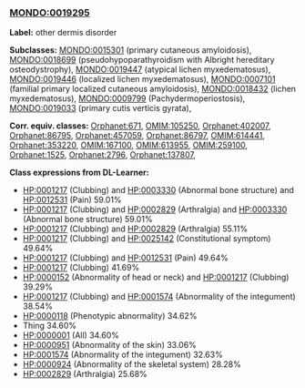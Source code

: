 
### [MONDO:0019295](http://purl.obolibrary.org/obo/MONDO_0019295)
**Label:** other dermis disorder

**Subclasses:** [MONDO:0015301](http://purl.obolibrary.org/obo/MONDO_0015301) (primary cutaneous amyloidosis), [MONDO:0018699](http://purl.obolibrary.org/obo/MONDO_0018699) (pseudohypoparathyroidism with Albright hereditary osteodystrophy), [MONDO:0019447](http://purl.obolibrary.org/obo/MONDO_0019447) (atypical lichen myxedematosus), [MONDO:0019446](http://purl.obolibrary.org/obo/MONDO_0019446) (localized lichen myxedematosus), [MONDO:0007101](http://purl.obolibrary.org/obo/MONDO_0007101) (familial primary localized cutaneous amyloidosis), [MONDO:0018432](http://purl.obolibrary.org/obo/MONDO_0018432) (lichen myxedematosus), [MONDO:0009799](http://purl.obolibrary.org/obo/MONDO_0009799) (Pachydermoperiostosis), [MONDO:0019033](http://purl.obolibrary.org/obo/MONDO_0019033) (primary cutis verticis gyrata), 

**Corr. equiv. classes:** [Orphanet:671](http://www.orpha.net/ORDO/Orphanet_671), [OMIM:105250](http://purl.obolibrary.org/obo/OMIM_105250), [Orphanet:402007](http://www.orpha.net/ORDO/Orphanet_402007), [Orphanet:86795](http://www.orpha.net/ORDO/Orphanet_86795), [Orphanet:457059](http://www.orpha.net/ORDO/Orphanet_457059), [Orphanet:86797](http://www.orpha.net/ORDO/Orphanet_86797), [OMIM:614441](http://purl.obolibrary.org/obo/OMIM_614441), [Orphanet:353220](http://www.orpha.net/ORDO/Orphanet_353220), [OMIM:167100](http://purl.obolibrary.org/obo/OMIM_167100), [OMIM:613955](http://purl.obolibrary.org/obo/OMIM_613955), [OMIM:259100](http://purl.obolibrary.org/obo/OMIM_259100), [Orphanet:1525](http://www.orpha.net/ORDO/Orphanet_1525), [Orphanet:2796](http://www.orpha.net/ORDO/Orphanet_2796), [Orphanet:137807](http://www.orpha.net/ORDO/Orphanet_137807), 

**Class expressions from DL-Learner:**

- [HP:0001217](http://purl.obolibrary.org/obo/HP_0001217) (Clubbing) and [HP:0003330](http://purl.obolibrary.org/obo/HP_0003330) (Abnormal bone structure) and [HP:0012531](http://purl.obolibrary.org/obo/HP_0012531) (Pain) 59.01%
- [HP:0001217](http://purl.obolibrary.org/obo/HP_0001217) (Clubbing) and [HP:0002829](http://purl.obolibrary.org/obo/HP_0002829) (Arthralgia) and [HP:0003330](http://purl.obolibrary.org/obo/HP_0003330) (Abnormal bone structure) 59.01%
- [HP:0001217](http://purl.obolibrary.org/obo/HP_0001217) (Clubbing) and [HP:0002829](http://purl.obolibrary.org/obo/HP_0002829) (Arthralgia) 55.11%
- [HP:0001217](http://purl.obolibrary.org/obo/HP_0001217) (Clubbing) and [HP:0025142](http://purl.obolibrary.org/obo/HP_0025142) (Constitutional symptom) 49.64%
- [HP:0001217](http://purl.obolibrary.org/obo/HP_0001217) (Clubbing) and [HP:0012531](http://purl.obolibrary.org/obo/HP_0012531) (Pain) 49.64%
- [HP:0001217](http://purl.obolibrary.org/obo/HP_0001217) (Clubbing) 41.69%
- [HP:0000152](http://purl.obolibrary.org/obo/HP_0000152) (Abnormality of head or neck) and [HP:0001217](http://purl.obolibrary.org/obo/HP_0001217) (Clubbing) 39.29%
- [HP:0001217](http://purl.obolibrary.org/obo/HP_0001217) (Clubbing) and [HP:0001574](http://purl.obolibrary.org/obo/HP_0001574) (Abnormality of the integument) 38.54%
- [HP:0000118](http://purl.obolibrary.org/obo/HP_0000118) (Phenotypic abnormality) 34.62%
- Thing 34.60%
- [HP:0000001](http://purl.obolibrary.org/obo/HP_0000001) (All) 34.60%
- [HP:0000951](http://purl.obolibrary.org/obo/HP_0000951) (Abnormality of the skin) 33.06%
- [HP:0001574](http://purl.obolibrary.org/obo/HP_0001574) (Abnormality of the integument) 32.63%
- [HP:0000924](http://purl.obolibrary.org/obo/HP_0000924) (Abnormality of the skeletal system) 28.28%
- [HP:0002829](http://purl.obolibrary.org/obo/HP_0002829) (Arthralgia) 25.68%


